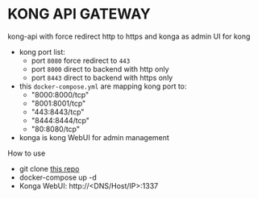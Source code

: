 # KONG API GATEWAY
kong-api with force redirect http to https and konga as admin UI for kong   
- kong port list:
  - port `8080` force redirect to `443`
  - port `8000` direct to backend with http only
  - port `8443` direct to backend with https only
- this `docker-compose.yml` are mapping kong port to:
  - "8000:8000/tcp"
  - "8001:8001/tcp"
  - "443:8443/tcp"
  - "8444:8444/tcp"
  - "80:8080/tcp"
- konga is kong WebUI for admin management

How to use
- git clone [this repo]()
- docker-compose up -d
- Konga WebUI: http://<DNS/Host/IP>:1337
